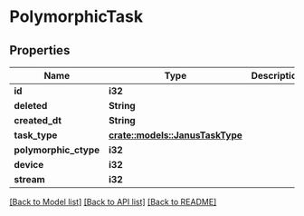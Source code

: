 # PolymorphicTask

## Properties

Name | Type | Description | Notes
------------ | ------------- | ------------- | -------------
**id** | **i32** |  | [readonly]
**deleted** | **String** |  | [readonly]
**created_dt** | **String** |  | [readonly]
**task_type** | [**crate::models::JanusTaskType**](JanusTaskType.md) |  | 
**polymorphic_ctype** | **i32** |  | [readonly]
**device** | **i32** |  | [readonly]
**stream** | **i32** |  | 

[[Back to Model list]](../README.md#documentation-for-models) [[Back to API list]](../README.md#documentation-for-api-endpoints) [[Back to README]](../README.md)


